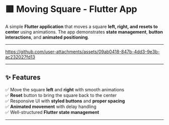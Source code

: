# 🟥 Moving Square - Flutter App

A simple **Flutter application** that moves a square **left, right, and resets to center** using animations. The app demonstrates **state management**, **button interactions**, and **animated positioning**.

---


https://github.com/user-attachments/assets/09ab0418-847b-4dd3-9e3b-ac232027fd13


---

## ✨ Features  
✅ Move the square **left** and **right** with smooth animations  
✅ **Reset** button to bring the square back to the center  
✅ Responsive UI with **styled buttons** and **proper spacing**  
✅ **Animated movement** with delay handling  
✅ Well-structured **Flutter state management**  

---
